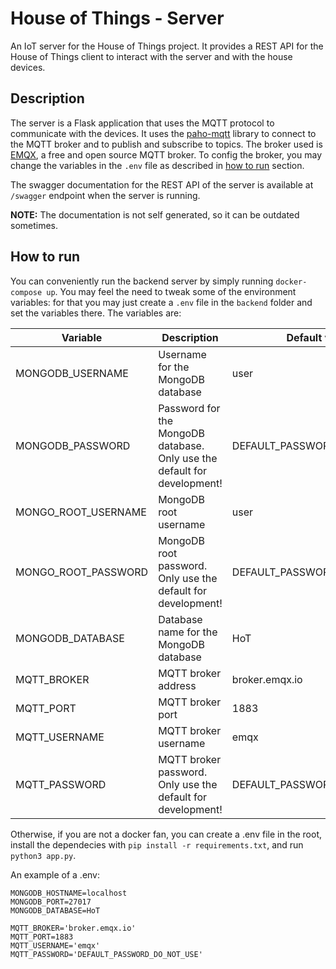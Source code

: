 # House of Things - Server

An IoT server for the House of Things project. It provides a REST API for the House of Things client to interact with the server and with the house devices.

## Description

The server is a Flask application that uses the MQTT protocol to communicate with the devices. It uses the [paho-mqtt](https://pypi.org/project/paho-mqtt/) library to connect to the MQTT broker and to publish and subscribe to topics. The broker used is [EMQX](https://www.emqx.io/), a free and open source MQTT broker. To config the broker, you may change the variables in the `.env` file as described in [how to run](#how-to-run) section.

<!--The server is a REST API that provides the following endpoints:
| Endpoint | Method | Description |
|---------------------------|:------: |-------------|
| /heartbeat | GET | Checks the connection with the server |
| /devices | GET | Returns a list of all the connected devices |
| /devices/{id}/connect | POST | Connects to a device using the {id} value |
| /devices/{id}/disconnect | POST | Disconnects from a device using the {id} value |
| /devices/{id}/action | POST | Action to apply in device {id} explicit in JSON body |-->

The swagger documentation for the REST API of the server is available at `/swagger` endpoint when the server is running.

**NOTE:** The documentation is not self generated, so it can be outdated sometimes.

## How to run

You can conveniently run the backend server by simply running `docker-compose up`. You may feel the need to tweak some of the environment variables: for that you may just create a `.env` file in the `backend` folder and set the variables there. The variables are:

| Variable            | Description                                                              | Default value               |
| ------------------- | ------------------------------------------------------------------------ | --------------------------- |
| MONGODB_USERNAME    | Username for the MongoDB database                                        | user                        |
| MONGODB_PASSWORD    | Password for the MongoDB database. Only use the default for development! | DEFAULT_PASSWORD_DO_NOT_USE |
| MONGO_ROOT_USERNAME | MongoDB root username                                                    | user                        |
| MONGO_ROOT_PASSWORD | MongoDB root password. Only use the default for development!             | DEFAULT_PASSWORD_DO_NOT_USE |
| MONGODB_DATABASE    | Database name for the MongoDB database                                   | HoT                         |
| MQTT_BROKER         | MQTT broker address                                                      | broker.emqx.io              |
| MQTT_PORT           | MQTT broker port                                                         | 1883                        |
| MQTT_USERNAME       | MQTT broker username                                                     | emqx                        |
| MQTT_PASSWORD       | MQTT broker password. Only use the default for development!              | DEFAULT_PASSWORD_DO_NOT_USE |

Otherwise, if you are not a docker fan, you can create a .env file in the root, install the dependecies with `pip install -r requirements.txt`, and run `python3 app.py`.

An example of a .env:

```
MONGODB_HOSTNAME=localhost
MONGODB_PORT=27017
MONGODB_DATABASE=HoT

MQTT_BROKER='broker.emqx.io'
MQTT_PORT=1883
MQTT_USERNAME='emqx'
MQTT_PASSWORD='DEFAULT_PASSWORD_DO_NOT_USE'
```
